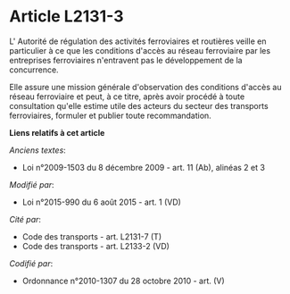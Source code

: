 # Article L2131-3

L'     Autorité de régulation des activités ferroviaires et routières  veille en particulier à ce que les conditions d'accès
au réseau ferroviaire par les entreprises ferroviaires n'entravent pas le développement de la concurrence. 

Elle assure une mission générale d'observation des conditions d'accès au réseau ferroviaire et peut, à ce titre, après avoir
procédé à toute consultation qu'elle estime utile des acteurs du secteur des transports ferroviaires, formuler et publier
toute recommandation.

**Liens relatifs à cet article**

_Anciens textes_:

  - Loi n°2009-1503 du 8 décembre 2009 - art. 11 (Ab), alinéas 2 et 3

_Modifié par_:

  - Loi n°2015-990 du 6 août 2015 - art. 1 (VD)

_Cité par_:

  - Code des transports - art. L2131-7 (T)
  - Code des transports - art. L2133-2 (VD)

_Codifié par_:

  - Ordonnance n°2010-1307 du 28 octobre 2010 - art. (V)
